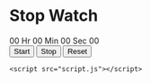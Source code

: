 <!DOCTYPE html> 
<html lang="en"> 
	
<head> 
	<meta charset="UTF-8"> 
	<meta http-equiv="X-UA-Compatible"
		content="IE=edge"> 
	<meta name="viewport"
		content="width=device-width, initial-scale=1.0"> 
	<title>Design Stopwatch using HTML CSS and JavaScript</title> 
	<link rel="stylesheet" href="style.css"> 
</head> 

<body> 
	<div class="container"> 
		<h1>Stop Watch</h1> 
		<div id="time"> 
			<span class="digit" id="hr"> 
				00</span> 
			<span class="txt">Hr</span> 
			<span class="digit" id="min"> 
				00</span> 
			<span class="txt">Min</span> 
			<span class="digit" id="sec"> 
				00</span> 
			<span class="txt">Sec</span> 
			<span class="digit" id="count"> 
				00</span> 
		</div> 
		<div id="buttons"> 
			<button class="btn" id="start"> 
				Start</button> 
			<button class="btn" id="stop"> 
				Stop</button> 
			<button class="btn" id="reset"> 
				Reset</button> 
		</div> 
	</div> 

	<script src="script.js"></script> 
</body> 
	
</html>
